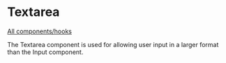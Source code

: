# Textarea

[All components/hooks](../../README.md)

The Textarea component is used for allowing user input in a larger format than
the Input component.
